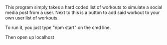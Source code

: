 This program simply takes a hard coded list of workouts to simulate a social media post from a user. Next to this is a button to add said workout to your own user list of workouts.

To run it, you just type "npm start" on the cmd line.

Then open up localhost